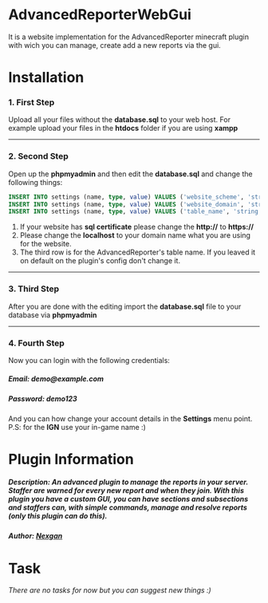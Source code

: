 # AdvancedReporterWebGui
It is a website implementation for the AdvancedReporter minecraft plugin with wich you can manage, create add a new reports via the gui.

# Installation
### 1. First Step
Upload all your files without the **database.sql** to your web host. For example upload your files in the **htdocs** folder if you are using **xampp**
***
### 2. Second Step
Open up the **phpmyadmin** and then edit the **database.sql** and change the following things:
```sql
INSERT INTO settings (name, type, value) VALUES ('website_scheme', 'string', 'http://');
INSERT INTO settings (name, type, value) VALUES ('website_domain', 'string', 'localhost');
INSERT INTO settings (name, type, value) VALUES ('table_name', 'string', 'advancedreporterreports');
```
1. If your website has **sql certificate** please change the **http://** to **https://**
2. Please change the **localhost** to your domain name what you are using for the website.
3. The third row is for the AdvancedReporter's table name. If you leaved it on default on the plugin's config don't change it.
***
### 3. Third Step
After you are done with the editing import the **database.sql** file to your database via **phpmyadmin**
***
### 4. Fourth Step
Now you can login with the following credentials:
##### **Email:** _demo@example.com_
##### **Password:** _demo123_
And you can how change your account details in the **Settings** menu point. P.S: for the **IGN** use your in-game name :)

# Plugin Information

##### _Description:_ An advanced plugin to manage the reports in your server. Staffer are warned for every new report and when they join. With this plugin you have a custom GUI, you can have sections and subsections and staffers can, with simple commands, manage and resolve reports (only this plugin can do this).
##### _Author:_ [Nexgan](https://www.spigotmc.org/members/nexgan.157889/)

# Task
_There are no tasks for now but you can suggest new things :)_
